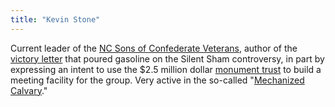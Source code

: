 ```yaml
---
title: "Kevin Stone"
---
```


Current leader of the [NC Sons of Confederate Veterans](/tags/ncscv/), author of the
[victory letter](/tags/victoryletter/) that poured gasoline on the Silent Sham controversy,
in part by expressing an intent to use the $2.5 million dollar [monument trust](/tags/trust/)
to build a meeting facility for the group.
Very active in the so-called "[Mechanized Calvary](/tags/vroom/)."
